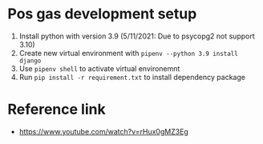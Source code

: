 # Pos gas development setup
1. Install python with version 3.9 (5/11/2021: Due to psycopg2 not support 3.10)
2. Create new virtual environment with `pipenv --python 3.9 install django`
3. Use `pipenv shell` to activate virtual environemnt
4. Run `pip install -r requirement.txt` to install dependency package



# Reference link
- https://www.youtube.com/watch?v=rHux0gMZ3Eg